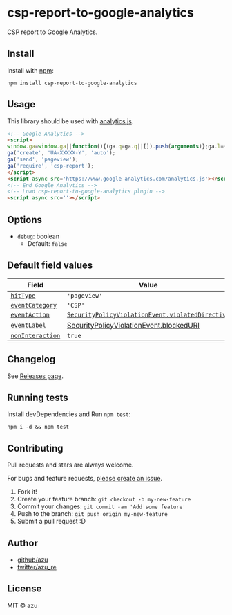 # csp-report-to-google-analytics

CSP report to Google Analytics.

## Install

Install with [npm](https://www.npmjs.com/):

    npm install csp-report-to-google-analytics

## Usage

This library should be used with [analytics.js](https://developers.google.com/analytics/devguides/collection/analyticsjs/ "analytics.js").

```html
<!-- Google Analytics -->
<script>
window.ga=window.ga||function(){(ga.q=ga.q||[]).push(arguments)};ga.l=+new Date;
ga('create', 'UA-XXXXX-Y', 'auto');
ga('send', 'pageview');
ga('require', 'csp-report');
</script>
<script async src='https://www.google-analytics.com/analytics.js'></script>
<!-- End Google Analytics -->
<!-- Load csp-report-to-google-analytics plugin -->
<script async src=''></script>
```


## Options

- `debug`: boolean
    - Default: `false`

## Default field values

| Field                                                        | Value                                                        |
| ------------------------------------------------------------ | ------------------------------------------------------------ |
| [`hitType`](https://developers.google.com/analytics/devguides/collection/analyticsjs/field-reference#hitType) | `'pageview'`                                                 |
| [`eventCategory`](https://developers.google.com/analytics/devguides/collection/analyticsjs/field-reference#eventCategory) | `'CSP'`                                                      |
| [`eventAction`](https://developers.google.com/analytics/devguides/collection/analyticsjs/field-reference#eventAction) | [`SecurityPolicyViolationEvent.violatedDirective`](https://developer.mozilla.org/en-US/docs/Web/API/SecurityPolicyViolationEvent/violatedDirective "SecurityPolicyViolationEvent.violatedDirective")                                                   |
| [`eventLabel`](https://developers.google.com/analytics/devguides/collection/analyticsjs/field-reference#eventLabel) | [SecurityPolicyViolationEvent.blockedURI](https://developer.mozilla.org/en-US/docs/Web/API/SecurityPolicyViolationEvent/blockedURI "SecurityPolicyViolationEvent.blockedURI") |
| [`nonInteraction`](https://developers.google.com/analytics/devguides/collection/analyticsjs/field-reference#nonInteraction) | `true`                                                       |

## Changelog

See [Releases page](https://github.com/azu/csp-report-to-google-analytics/releases).

## Running tests

Install devDependencies and Run `npm test`:

    npm i -d && npm test

## Contributing

Pull requests and stars are always welcome.

For bugs and feature requests, [please create an issue](https://github.com/azu/csp-report-to-google-analytics/issues).

1. Fork it!
2. Create your feature branch: `git checkout -b my-new-feature`
3. Commit your changes: `git commit -am 'Add some feature'`
4. Push to the branch: `git push origin my-new-feature`
5. Submit a pull request :D

## Author

- [github/azu](https://github.com/azu)
- [twitter/azu_re](https://twitter.com/azu_re)

## License

MIT © azu

